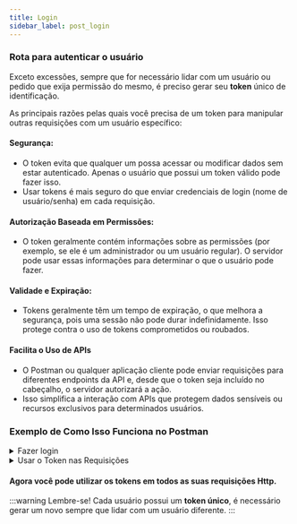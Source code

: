 ```yaml
---
title: Login
sidebar_label: post_login
---
```


### Rota para autenticar o usuário

Exceto excessões, sempre que for necessário lidar com um usuário ou pedido que exija permissão do mesmo, é preciso gerar seu **token** único de identificação.

As principais razões pelas quais você precisa de um token para manipular outras requisições com um usuário específico:

#### Segurança:
- O token evita que qualquer um possa acessar ou modificar dados sem estar autenticado. Apenas o usuário que possui um token válido pode fazer isso.
- Usar tokens é mais seguro do que enviar credenciais de login (nome de usuário/senha) em cada requisição.

#### Autorização Baseada em Permissões:
- O token geralmente contém informações sobre as permissões (por exemplo, se ele é um administrador ou um usuário regular). O servidor pode usar essas informações para determinar o que o usuário pode fazer.

#### Validade e Expiração:
- Tokens geralmente têm um tempo de expiração, o que melhora a segurança, pois uma sessão não pode durar indefinidamente. Isso protege contra o uso de tokens comprometidos ou roubados.

#### Facilita o Uso de APIs
- O Postman ou qualquer aplicação cliente pode enviar requisições para diferentes endpoints da API e, desde que o token seja incluído no cabeçalho, o servidor autorizará a ação.
- Isso simplifica a interação com APIs que protegem dados sensíveis ou recursos exclusivos para determinados usuários.

### Exemplo de Como Isso Funciona no Postman

<details>
<summary>Fazer login</summary>
    
- Faça uma requisição POST para o endpoint de login:
```bash
https://api.exemplo.com/login
```
- passando o seguinte parâmetro para o **body**
```javascript
{
"username": "usuario_exemplo",
"password": "senha_exemplo"
}
```

- A resposta irá incluir o token do usuário específico.
```javascript
{
"token": "eyJhbGciOiJIUzI1NiIsInR5cCI6IkpXVCJ9..."
}
```
![Postman](@site/static/img/generate-token-post-login.png)

</details>

<details>
<summary>Usar o Token nas Requisições</summary>

Nas requisições subsequentes que precisam de autenticação, você adiciona o token ao cabeçalho da requisição:

- Entre na requisição que deseja fazer.
- Vá para a aba Headers no Postman.
- Adicione o cabeçalho Authorization com o valor gerado:

![Postman](@site/static/img/validate-token-post-login.png)

```javascript
{
"token": "eyJhbGciOiJIUzI1NiIsInR5cCI6IkpXVCJ9..."
}
```


:::warning
O termo "Bearer" em **Bearer** [ **seu token gerado** ] faz parte de um esquema de autenticação HTTP que utiliza tokens para permitir acesso a recursos protegidos.
:::
</details>

#### Agora você pode utilizar os tokens em todos as suas requisições Http.

:::warning
Lembre-se! Cada usuário possui um **token único**, é necessário gerar um novo sempre que lidar com um usuário diferente.
:::